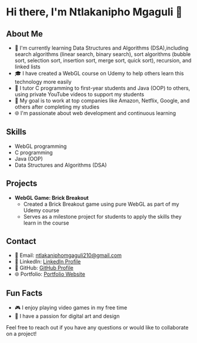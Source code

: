 # Hi there, I'm Ntlakanipho Mgaguli 👋

## About Me
- 🌱 I'm currently learning Data Structures and Algorithms (DSA),including search algorithms (linear search, binary search), sort algorithms (bubble sort, selection sort, insertion sort, merge sort, quick sort), recursion, and linked lists
- 🎓 I have created a WebGL course on Udemy to help others learn this technology more easily
- 🏫 I tutor C programming to first-year students and Java (OOP) to others, using private YouTube videos to support my students
- 🚀 My goal is to work at top companies like Amazon, Netflix, Google, and others after completing my studies
- 🌐 I'm passionate about web development and continuous learning

## Skills
- WebGL programming
- C programming
- Java (OOP)
- Data Structures and Algorithms (DSA)

## Projects
- **WebGL Game: Brick Breakout**
  - Created a Brick Breakout game using pure WebGL as part of my Udemy course
  - Serves as a milestone project for students to apply the skills they learn in the course

## Contact
- 📧 Email: ntlakaniphomgaguli210@gmail.com
- 🔗 LinkedIn: [LinkedIn Profile](https://www.linkedin.com/in/ntlakanipho-mgaguli/)
- 🐙 GitHub: [GitHub Profile](https://github.com/2Ntlaks)
- 🌐 Portfolio: [Portfolio Website](https://master--ntlakaniphomgaguli.netlify.app/)

## Fun Facts
- 🎮 I enjoy playing video games in my free time
- 🎨 I have a passion for digital art and design

Feel free to reach out if you have any questions or would like to collaborate on a project!
